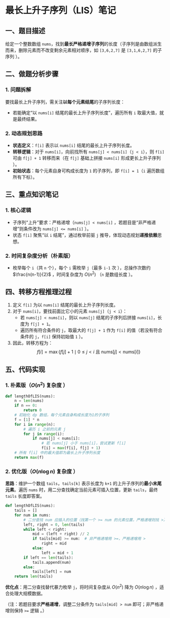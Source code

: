 # 最长上升子序列（LIS）笔记
## 一、题目描述  
给定一个整数数组 `nums`，找到**最长严格递增子序列**的长度（子序列是由数组派生而来，删除元素而不改变剩余元素相对顺序，如 `[3,6,2,7]` 是 `[3,1,6,2,7]` 的子序列 ）。  


## 二、做题分析步骤  
### 1. 问题拆解  
要找最长上升子序列，需关注**以每个元素结尾**的子序列长度：  
- 若能确定“以 `nums[i]` 结尾的最长上升子序列长度”，遍历所有 `i` 取最大值，就是最终结果。  

### 2. 动态规划思路  
- **状态定义**：`f[i]` 表示以 `nums[i]` 结尾的最长上升子序列长度。  
- **转移逻辑**：对于 `nums[i]`，向前找所有 `nums[j] < nums[i]`（`j < i`），则 `f[i]` 可由 `f[j] + 1` 转移而来（在 `f[j]` 基础上拼接 `nums[i]` 形成更长上升子序列 ）。  
- **初始状态**：每个元素自身可构成长度为 `1` 的子序列，即 `f[i] = 1`（`i` 遍历数组所有下标）。  


## 三、重点知识笔记  
### 1. 核心逻辑  
- 子序列“上升”要求：严格递增（`nums[j] < nums[i]` ，若题目是“非严格递增”则条件改为 `nums[j] <= nums[i]` ）。  
- 状态 `f[i]` 聚焦“以 `i` 结尾”，通过枚举前驱 `j` 推导，体现动态规划**递推依赖**思想。  

### 2. 时间复杂度分析（朴素版）  
- 枚举每个 `i`（共 `n` 个），每个 `i` 需枚举 `j`（最多 `i-1` 次 ），总操作次数约 $\frac{n(n-1)}{2}$ ，时间复杂度为 $O(n^2)$ （`n` 是数组长度 ）。  


## 四、转移方程推理过程  
1. 定义 `f[i]` 为以 `nums[i]` 结尾的最长上升子序列长度。  
2. 对于 `nums[i]`，要找前面比它小的元素 `nums[j]`（`j < i`）：  
   - 若 `nums[j] < nums[i]`，则以 `nums[j]` 结尾的子序列后拼接 `nums[i]`，长度为 `f[j] + 1`。  
   - 遍历所有符合条件的 `j`，取最大的 `f[j] + 1` 作为 `f[i]` 的值（若没有符合条件的 `j`，`f[i]` 保持初始值 `1` ）。  
3. 因此，转移方程为：  
   $$ f[i] = \max\left\{ f[j] + 1 \mid 0 \leq j < i \ \text{且} \ \text{nums}[j] < \text{nums}[i] \right\} $$  


## 五、代码实现  
### 1. 朴素版（$O(n^2)$ 复杂度 ）  
```python
def lengthOfLIS(nums):
    n = len(nums)
    if n == 0:
        return 0
    # 初始化 dp 数组，每个元素自身构成长度为1的子序列
    f = [1] * n  
    for i in range(n):
        # 遍历 i 之前的元素 j
        for j in range(i):  
            if nums[j] < nums[i]:  
                # 若 nums[j] 小于 nums[i]，尝试更新 f[i]
                f[i] = max(f[i], f[j] + 1)  
    # 所有 f[i] 中的最大值即为最长上升子序列长度
    return max(f)  
```

### 2. 优化版（$O(n \log n)$ 复杂度 ）  
**思路**：维护一个数组 `tails`，`tails[k]` 表示长度为 `k+1` 的上升子序列的**最小末尾元素**。遍历 `nums` 时，用二分查找确定当前元素可插入位置，更新 `tails`，最终 `tails` 长度即答案。  

```python
def lengthOfLIS(nums):
    tails = []
    for num in nums:
        # 二分查找 num 应插入的位置（找第一个 >= num 的元素位置，严格递增则找 >）
        left, right = 0, len(tails)
        while left < right:
            mid = (left + right) // 2
            if tails[mid] >= num:  # 非严格递增用 >=，严格递增用 >
                right = mid
            else:
                left = mid + 1
        if left == len(tails):
            tails.append(num)
        else:
            tails[left] = num
    return len(tails)
```  

**优化点**：用二分查找替代暴力枚举 `j`，将时间复杂度从 $O(n^2)$ 降为 $O(n \log n)$ ，适合处理大规模数据。  

（注：若题目要求**严格递增**，调整二分条件为 `tails[mid] > num` 即可；非严格递增则保持 `>=` 逻辑 。）